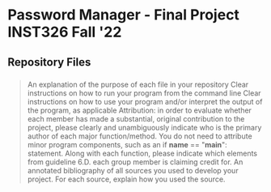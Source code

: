 # Password Manager - Final Project INST326 Fall '22

## Repository Files
### 
> An explanation of the purpose of each file in your repository
> Clear instructions on how to run your program from the command line
> Clear instructions on how to use your program and/or interpret the output of the program, as applicable
> Attribution: in order to evaluate whether each member has made a substantial, original contribution to the project, please clearly and unambiguously indicate who is the primary author of each major function/method. You do not need to attribute minor program components, such as an if __name__ == "__main__": statement. Along with each function, please indicate which elements from guideline 6.D. each group member is claiming credit for.
> An annotated bibliography of all sources you used to develop your project. For each source, explain how you used the source.
